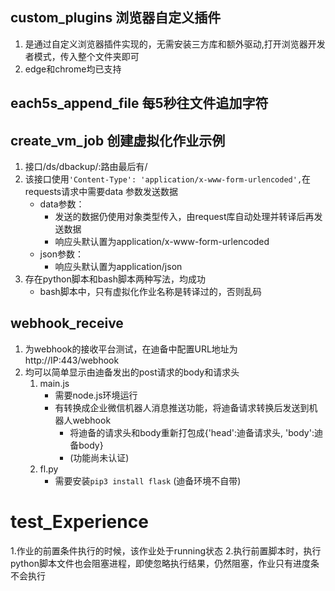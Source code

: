 ## custom_plugins 浏览器自定义插件
1. 是通过自定义浏览器插件实现的，无需安装三方库和额外驱动,打开浏览器开发者模式，传入整个文件夹即可
2. edge和chrome均已支持

## each5s_append_file 每5秒往文件追加字符

## create_vm_job 创建虚拟化作业示例
1. 接口/ds/dbackup/:路由最后有/
2. 该接口使用`'Content-Type': 'application/x-www-form-urlencoded',`在requests请求中需要data 参数发送数据
    - data参数：
        - 发送的数据仍使用对象类型传入，由request库自动处理并转译后再发送数据
        - 响应头默认置为application/x-www-form-urlencoded
    - json参数：
        - 响应头默认置为application/json
3. 存在python脚本和bash脚本两种写法，均成功
    - bash脚本中，只有虚拟化作业名称是转译过的，否则乱码

## webhook_receive
1. 为webhook的接收平台测试，在迪备中配置URL地址为 http://IP:443/webhook
2. 均可以简单显示由迪备发出的post请求的body和请求头
    1. main.js
        - 需要node.js环境运行
        - 有转换成企业微信机器人消息推送功能，将迪备请求转换后发送到机器人webhook
            - 将迪备的请求头和body重新打包成{'head':迪备请求头, 'body':迪备body}
            - (功能尚未认证)
    2. fl.py
        - 需要安装`pip3 install flask` (迪备环境不自带)



# test_Experience
1.作业的前置条件执行的时候，该作业处于running状态
2.执行前置脚本时，执行python脚本文件也会阻塞进程，即使忽略执行结果，仍然阻塞，作业只有进度条不会执行
